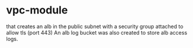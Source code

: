 # vpc-module

that creates an alb in the public subnet with a security group attached to allow tls (port 443)
An alb log bucket was also created to store alb access logs.
